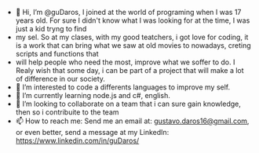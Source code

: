 - 👋 Hi, I’m @guDaros, I joined at the world of programing when I was 17 years old. For sure I didn't know what I was looking for at the time, I was just a kid tryng to find
- my sel. So at my clases, with my good teatchers, i got love for coding, it is a work that can bring what we saw at old movies to nowadays, creting scripts and functions that
- will help people who need the most, improve what we soffer to do. I Realy wish that some day, i can be part of a project that will make a lot of difference in our society.
- 👀 I’m interested to code a differents languages to improve my self.
- 🌱 I’m currently learning node.js and c#, english.
- 💞️ I’m looking to collaborate on a team that i can sure gain knowledge, then so i contribuite to the team
- 📫 How to reach me: Send me an email at: gustavo.daros16@gmail.com, or even better, send a message at my LinkedIn: https://www.linkedin.com/in/guDaros/

<!---
guDaros/guDaros is a ✨ special ✨ repository because its `README.md` (this file) appears on your GitHub profile.
You can click the Preview link to take a look at your changes.
--->
